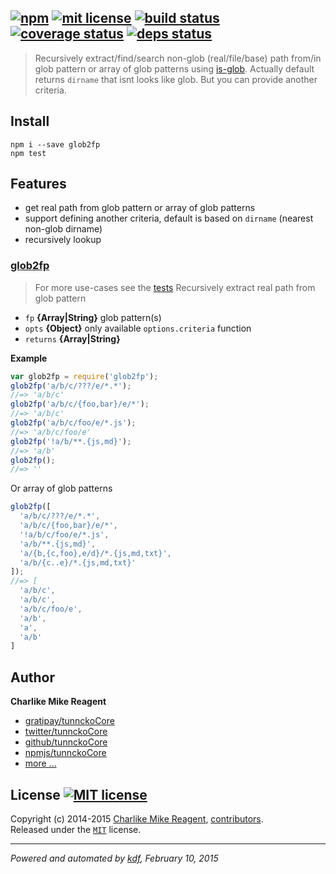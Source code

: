 ## [![npm][npmjs-img]][npmjs-url] [![mit license][license-img]][license-url] [![build status][travis-img]][travis-url] [![coverage status][coveralls-img]][coveralls-url] [![deps status][daviddm-img]][daviddm-url]

> Recursively extract/find/search non-glob (real/file/base) path from/in glob pattern or array of glob patterns using [is-glob][is-glob]. Actually default returns `dirname` that isnt looks like glob. But you can provide another criteria.

## Install
```
npm i --save glob2fp
npm test
```


## Features
- get real path from glob pattern or array of glob patterns 
- support defining another criteria, default is based on `dirname` (nearest non-glob dirname)
- recursively lookup


### [glob2fp](index.js#L52)
> For more use-cases see the [tests](./test.js)
> Recursively extract real path from glob pattern

- `fp` **{Array|String}** glob pattern(s)  
- `opts` **{Object}** only available `options.criteria` function  
- `returns` **{Array|String}**

**Example**

```js
var glob2fp = require('glob2fp');
glob2fp('a/b/c/???/e/*.*');
//=> 'a/b/c'
glob2fp('a/b/c/{foo,bar}/e/*');
//=> 'a/b/c'
glob2fp('a/b/c/foo/e/*.js');
//=> 'a/b/c/foo/e'
glob2fp('!a/b/**.{js,md}');
//=> 'a/b'
glob2fp();
//=> ''
```

Or array of glob patterns

```js
glob2fp([
  'a/b/c/???/e/*.*',
  'a/b/c/{foo,bar}/e/*',
  '!a/b/c/foo/e/*.js',
  'a/b/**.{js,md}',
  'a/{b,{c,foo},e/d}/*.{js,md,txt}',
  'a/b/{c..e}/*.{js,md,txt}'
]);
//=> [
  'a/b/c',
  'a/b/c',
  'a/b/c/foo/e',
  'a/b',
  'a',
  'a/b'
]
```


## Author
**Charlike Mike Reagent**
+ [gratipay/tunnckoCore][author-gratipay]
+ [twitter/tunnckoCore][author-twitter]
+ [github/tunnckoCore][author-github]
+ [npmjs/tunnckoCore][author-npmjs]
+ [more ...][contrib-more]


## License [![MIT license][license-img]][license-url]
Copyright (c) 2014-2015 [Charlike Mike Reagent][contrib-more], [contributors][contrib-graf].  
Released under the [`MIT`][license-url] license.


[npmjs-url]: http://npm.im/glob2fp
[npmjs-img]: https://img.shields.io/npm/v/glob2fp.svg?style=flat&label=glob2fp

[coveralls-url]: https://coveralls.io/r/tunnckoCore/glob2fp?branch=master
[coveralls-img]: https://img.shields.io/coveralls/tunnckoCore/glob2fp.svg?style=flat

[license-url]: https://github.com/tunnckoCore/glob2fp/blob/master/license.md
[license-img]: https://img.shields.io/badge/license-MIT-blue.svg?style=flat

[travis-url]: https://travis-ci.org/tunnckoCore/glob2fp
[travis-img]: https://img.shields.io/travis/tunnckoCore/glob2fp.svg?style=flat

[daviddm-url]: https://david-dm.org/tunnckoCore/glob2fp
[daviddm-img]: https://img.shields.io/david/tunnckoCore/glob2fp.svg?style=flat

[author-gratipay]: https://gratipay.com/tunnckoCore
[author-twitter]: https://twitter.com/tunnckoCore
[author-github]: https://github.com/tunnckoCore
[author-npmjs]: https://npmjs.org/~tunnckocore

[contrib-more]: http://j.mp/1stW47C
[contrib-graf]: https://github.com/tunnckoCore/glob2fp/graphs/contributors

[is-glob]: https://github.com/jonschlinkert/is-glob
***

_Powered and automated by [kdf](https://github.com/tunnckoCore), February 10, 2015_
